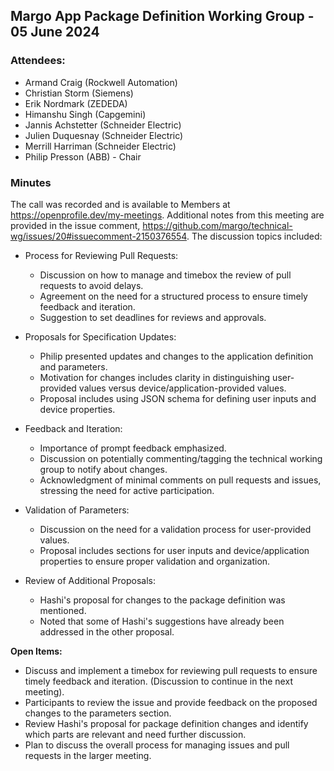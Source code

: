 ## Margo App Package Definition Working Group - 05 June 2024

### Attendees:
* Armand Craig (Rockwell Automation)
* Christian Storm (Siemens)
* Erik Nordmark (ZEDEDA)
* Himanshu Singh (Capgemini)
* Jannis Achstetter (Schneider Electric)
* Julien Duquesnay (Schneider Electric)
* Merrill Harriman (Schneider Electric)
* Philip Presson (ABB) - Chair

### Minutes

The call was recorded and is available to Members at https://openprofile.dev/my-meetings. Additional notes from this meeting are provided in the issue comment, https://github.com/margo/technical-wg/issues/20#issuecomment-2150376554. The discussion topics included: 

* Process for Reviewing Pull Requests:
   - Discussion on how to manage and timebox the review of pull requests to avoid delays.
   - Agreement on the need for a structured process to ensure timely feedback and iteration.
   - Suggestion to set deadlines for reviews and approvals.

* Proposals for Specification Updates:
   - Philip presented updates and changes to the application definition and parameters.
   - Motivation for changes includes clarity in distinguishing user-provided values versus device/application-provided values.
   - Proposal includes using JSON schema for defining user inputs and device properties.

* Feedback and Iteration:
   - Importance of prompt feedback emphasized.
   - Discussion on potentially commenting/tagging the technical working group to notify about changes.
   - Acknowledgment of minimal comments on pull requests and issues, stressing the need for active participation.

* Validation of Parameters:
   - Discussion on the need for a validation process for user-provided values.
   - Proposal includes sections for user inputs and device/application properties to ensure proper validation and organization.

* Review of Additional Proposals:
   - Hashi's proposal for changes to the package definition was mentioned.
   - Noted that some of Hashi's suggestions have already been addressed in the other proposal.

**Open Items:**

   - Discuss and implement a timebox for reviewing pull requests to ensure timely feedback and iteration. (Discussion to continue in the next meeting).
   - Participants to review the issue and provide feedback on the proposed changes to the parameters section.
   - Review Hashi's proposal for package definition changes and identify which parts are relevant and need further discussion.
   - Plan to discuss the overall process for managing issues and pull requests in the larger meeting.
